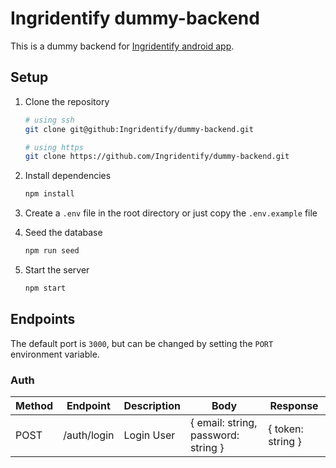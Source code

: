 # Ingridentify dummy-backend

This is a dummy backend for [Ingridentify android app](https://github.com/Ingridentify/Ingridentify).

## Setup

1. Clone the repository

   ```bash
   # using ssh
   git clone git@github:Ingridentify/dummy-backend.git

   # using https
   git clone https://github.com/Ingridentify/dummy-backend.git
   ```

2. Install dependencies

   ```bash
   npm install
   ```

3. Create a `.env` file in the root directory or just copy the `.env.example` file
4. Seed the database

   ```bash
   npm run seed
   ```

5. Start the server

   ```bash
   npm start
   ```

## Endpoints

The default port is `3000`, but can be changed by setting the `PORT` environment variable.

### Auth

| Method | Endpoint    | Description | Body                                | Response          |
| ------ | ----------- | ----------- | ----------------------------------- | ----------------- |
| POST   | /auth/login | Login User  | { email: string, password: string } | { token: string } |
